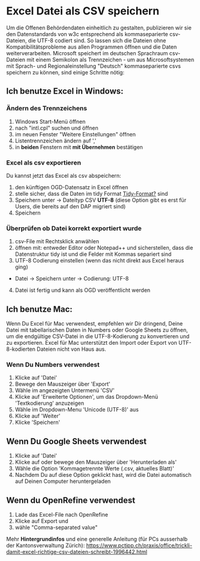 # Excel Datei als CSV speichern

Um die Offenen Behördendaten einheitlich zu gestalten, publizieren wir sie den Datenstandards von w3c entsprechend als kommaseparierte csv-Dateien, die UTF-8 codiert sind. So lassen sich die Dateien ohne Kompatibilitätsprobleme aus allen Programmen öffnen und die Daten weiterverarbeiten. Microsoft speichert im deutschen Sprachraum csv-Dateien mit einem Semikolon als Trennzeichen  - um aus Microsoftsystemen mit Sprach- und Regionaleinstellung "Deutsch" kommaseparierte csvs speichern zu können, sind einige Schritte nötig:

## Ich benutze Excel in Windows:

### Ändern des Trennzeichens
1. Windows Start-Menü öffnen
2. nach "intl.cpl" suchen und öffnen 
3. im neuen Fenster "Weitere Einstellungen" öffnen
4. Listentrennzeichen ändern auf ','
5. in **beiden** Fenstern mit **mit Übernehmen** bestätigen

### Excel als csv exportieren
Du kannst jetzt das Excel als csv abspeichern:
1. den künftigen OGD-Datensatz in Excel öffnen
2. stelle sicher, dass die Daten im tidy Format [Tidy-Format?](warum_tidy_data.md) sind
3. Speichern unter -> Dateityp CSV **UTF-8** (diese Option gibt es erst für Users, die bereits auf den DAP migriert sind)
4. Speichern

### Überprüfen ob Datei korrekt exportiert wurde
1. csv-File mit Rechtsklick anwählen
2. öffnen mit: entweder Editor oder Notepad++ und sicherstellen, dass die Datenstruktur tidy ist und die Felder mit Kommas separiert sind
3. UTF-8 Codierung einstellen (wenn das nicht direkt aus Excel heraus ging)
 - Datei -> Speichern unter -> Codierung: UTF-8
4. Datei ist fertig und kann als OGD veröffentlicht werden

## Ich benutze Mac:

Wenn Du Excel für Mac verwendest, empfehlen wir Dir dringend, Deine Datei mit tabellarischen Daten in Numbers oder Google Sheets zu öffnen, um die endgültige CSV-Datei in die UTF-8-Kodierung zu konvertieren und zu exportieren. Excel für Mac unterstützt den Import oder Export von UTF-8-kodierten Dateien nicht von Haus aus.

### Wenn Du Numbers verwendest

1. Klicke auf 'Datei'
2. Bewege den Mauszeiger über 'Export'
3. Wähle im angezeigten Untermenü 'CSV'
4. Klicke auf 'Erweiterte Optionen', um das Dropdown-Menü 'Textkodierung' anzuzeigen
5. Wähle im Dropdown-Menu 'Unicode (UTF-8)' aus
6. Klicke auf 'Weiter'
7. Klicke 'Speichern'

## Wenn Du Google Sheets verwendest

1. Klicke auf 'Datei'
2. Klicke auf oder bewege den Mauszeiger über 'Herunterladen als'
3. Wähle  die Option 'Kommagetrennte Werte (.csv, aktuelles Blatt)'
4. Nachdem Du auf diese Option geklickt hast, wird die Datei automatisch auf Deinen Computer heruntergeladen

## Wenn du OpenRefine verwendest 
1. Lade das Excel-File nach OpenRefine
2. Klicke auf Export und
3. wähle "Comma-separated value"

Mehr **Hintergrundinfos** und eine generelle Anleitung (für PCs ausserhalb der Kantonsverwaltung Zürich): https://www.pctipp.ch/praxis/office/trickli-damit-excel-richtige-csv-dateien-schreibt-1996442.html
